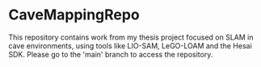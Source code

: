 # CaveMappingRepo

This repository contains work from my thesis project focused on SLAM in cave environments, using tools like LIO-SAM, LeGO-LOAM and the Hesai SDK. Please go to the 'main' branch to access the repository.

